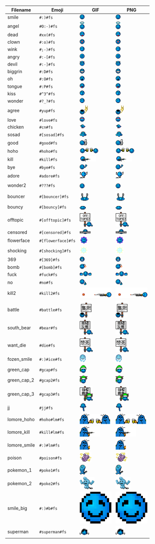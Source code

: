 | Filename | Emoji | GIF | PNG |
| --- | --- | --- | --- |
| smile | `#:)#fs` | ![smile](assets/faces/fs/smile.gif) | ![smile](assets/faces_png/fs/smile.png) |
| angel | `#O:-)#fs` | ![angel](assets/faces/fs/angel.gif) | ![angel](assets/faces_png/fs/angel.png) |
| dead | `#xx(#fs` | ![dead](assets/faces/fs/dead.gif) | ![dead](assets/faces_png/fs/dead.png) |
| clown | `#:o)#fs` | ![clown](assets/faces/fs/clown.gif) | ![clown](assets/faces_png/fs/clown.png) |
| wink | `#;-)#fs` | ![wink](assets/faces/fs/wink.gif) | ![wink](assets/faces_png/fs/wink.png) |
| angry | `#:-[#fs` | ![angry](assets/faces/fs/angry.gif) | ![angry](assets/faces_png/fs/angry.png) |
| devil | `#:-]#fs` | ![devil](assets/faces/fs/devil.gif) | ![devil](assets/faces_png/fs/devil.png) |
| biggrin | `#:D#fs` | ![biggrin](assets/faces/fs/biggrin.gif) | ![biggrin](assets/faces_png/fs/biggrin.png) |
| oh | `#:O#fs` | ![oh](assets/faces/fs/oh.gif) | ![oh](assets/faces_png/fs/oh.png) |
| tongue | `#:P#fs` | ![tongue](assets/faces/fs/tongue.gif) | ![tongue](assets/faces_png/fs/tongue.png) |
| kiss | `#^3^#fs` | ![kiss](assets/faces/fs/kiss.gif) | ![kiss](assets/faces_png/fs/kiss.png) |
| wonder | `#?_?#fs` | ![wonder](assets/faces/fs/wonder.gif) | ![wonder](assets/faces_png/fs/wonder.png) |
| agree | `#yup#fs` | ![agree](assets/faces/fs/agree.gif) | ![agree](assets/faces_png/fs/agree.png) |
| love | `#love#fs` | ![love](assets/faces/fs/love.gif) | ![love](assets/faces_png/fs/love.png) |
| chicken | `#cn#fs` | ![chicken](assets/faces/fs/chicken.gif) | ![chicken](assets/faces_png/fs/chicken.png) |
| sosad | `#[sosad]#fs` | ![sosad](assets/faces/fs/sosad.gif) | ![sosad](assets/faces_png/fs/sosad.png) |
| good | `#good#fs` | ![good](assets/faces/fs/good.gif) | ![good](assets/faces_png/fs/good.png) |
| hoho | `#hoho#fs` | ![hoho](assets/faces/fs/hoho.gif) | ![hoho](assets/faces_png/fs/hoho.png) |
| kill | `#kill#fs` | ![kill](assets/faces/fs/kill.gif) | ![kill](assets/faces_png/fs/kill.png) |
| bye | `#bye#fs` | ![bye](assets/faces/fs/bye.gif) | ![bye](assets/faces_png/fs/bye.png) |
| adore | `#adore#fs` | ![adore](assets/faces/fs/adore.gif) | ![adore](assets/faces_png/fs/adore.png) |
| wonder2 | `#???#fs` | ![wonder2](assets/faces/fs/wonder2.gif) | ![wonder2](assets/faces_png/fs/wonder2.png) |
| bouncer | `#[bouncer]#fs` | ![bouncer](assets/faces/fs/bouncer.gif) | ![bouncer](assets/faces_png/fs/bouncer.png) |
| bouncy | `#[bouncy]#fs` | ![bouncy](assets/faces/fs/bouncy.gif) | ![bouncy](assets/faces_png/fs/bouncy.png) |
| offtopic | `#[offtopic]#fs` | ![offtopic](assets/faces/fs/offtopic.gif) | ![offtopic](assets/faces_png/fs/offtopic.png) |
| censored | `#[censored]#fs` | ![censored](assets/faces/fs/censored.gif) | ![censored](assets/faces_png/fs/censored.png) |
| flowerface | `#[flowerface]#fs` | ![flowerface](assets/faces/fs/flowerface.gif) | ![flowerface](assets/faces_png/fs/flowerface.png) |
| shocking | `#[shocking]#fs` | ![shocking](assets/faces/fs/shocking.gif) | ![shocking](assets/faces_png/fs/shocking.png) |
| 369 | `#[369]#fs` | ![369](assets/faces/fs/369.gif) | ![369](assets/faces_png/fs/369.png) |
| bomb | `#[bomb]#fs` | ![bomb](assets/faces/fs/bomb.gif) | ![bomb](assets/faces_png/fs/bomb.png) |
| fuck | `#fuck#fs` | ![fuck](assets/faces/fs/fuck.gif) | ![fuck](assets/faces_png/fs/fuck.png) |
| no | `#no#fs` | ![no](assets/faces/fs/no.gif) | ![no](assets/faces_png/fs/no.png) |
| kill2 | `#kill2#fs` | ![kill2](assets/faces/fs/kill2.gif) | ![kill2](assets/faces_png/fs/kill2.png) |
| battle | `#battle#fs` | ![battle](assets/faces/fs/battle.gif) | ![battle](assets/faces_png/fs/battle.png) |
| south_bear | `#bear#fs` | ![south_bear](assets/faces/fs/south_bear.gif) | ![south_bear](assets/faces_png/fs/south_bear.png) |
| want_die | `#die#fs` | ![want_die](assets/faces/fs/want_die.gif) | ![want_die](assets/faces_png/fs/want_die.png) |
| fozen_smile | `#:)#ice#fs` | ![fozen_smile](assets/faces/fs/fozen_smile.gif) | ![fozen_smile](assets/faces_png/fs/fozen_smile.png) |
| green_cap | `#gcap#fs` | ![green_cap](assets/faces/fs/green_cap.gif) | ![green_cap](assets/faces_png/fs/green_cap.png) |
| green_cap_2 | `#gcap2#fs` | ![green_cap_2](assets/faces/fs/green_cap_2.gif) | ![green_cap_2](assets/faces_png/fs/green_cap_2.png) |
| green_cap_3 | `#gcap3#fs` | ![green_cap_3](assets/faces/fs/green_cap_3.gif) | ![green_cap_3](assets/faces_png/fs/green_cap_3.png) |
| jj | `#jj#fs` | ![jj](assets/faces/fs/jj.gif) | ![jj](assets/faces_png/fs/jj.png) |
| lomore_hoho | `#hoho#lm#fs` | ![lomore_hoho](assets/faces/fs/lomore_hoho.gif) | ![lomore_hoho](assets/faces_png/fs/lomore_hoho.png) |
| lomore_kill | `#kill#lm#fs` | ![lomore_kill](assets/faces/fs/lomore_kill.gif) | ![lomore_kill](assets/faces_png/fs/lomore_kill.png) |
| lomore_smile | `#:)#lm#fs` | ![lomore_smile](assets/faces/fs/lomore_smile.gif) | ![lomore_smile](assets/faces_png/fs/lomore_smile.png) |
| poison | `#poison#fs` | ![poison](assets/faces/fs/poison.gif) | ![poison](assets/faces_png/fs/poison.png) |
| pokemon_1 | `#poke1#fs` | ![pokemon_1](assets/faces/fs/pokemon_1.gif) | ![pokemon_1](assets/faces_png/fs/pokemon_1.png) |
| pokemon_2 | `#poke2#fs` | ![pokemon_2](assets/faces/fs/pokemon_2.gif) | ![pokemon_2](assets/faces_png/fs/pokemon_2.png) |
| smile_big | `#:)#b#fs` | ![smile_big](assets/faces/fs/smile_big.gif) | ![smile_big](assets/faces_png/fs/smile_big.png) |
| superman | `#superman#fs` | ![superman](assets/faces/fs/superman.gif) | ![superman](assets/faces_png/fs/superman.png) |
